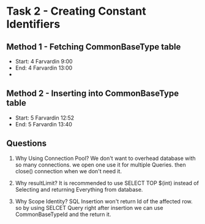 # Task 2 - Creating Constant Identifiers

## Method 1 - Fetching CommonBaseType table
- Start: 4 Farvardin 9:00
- End: 4 Farvardin 13:00
- 
## Method 2 - Inserting into CommonBaseType table
 - Start: 5 Farvardin 12:52
 - End: 5 Farvardin 13:40

## Questions

 1. Why Using Connection Pool?
  We don't want to overhead database with so many connections. we open one use it for multiple Queries. then close() connection when we don't need it.
2. Why resultLimit? 
 It is recommended to use SELECT TOP $(int) instead of Selecting and returning Everything from database.

3. Why Scope Identity?
 SQL Insertion won't return Id of the affected row. so by using SELCET Query right after insertion we can use CommonBaseTypeId and the return it.